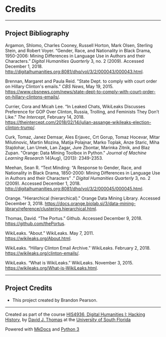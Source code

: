 # Credits

---

## Project Bibliography

Argamon, Shlomo, Charles Cooney, Russell Horton, Mark Olsen, Sterling Stein, and Robert Voyer. “Gender, Race, and Nationality in Black Drama, 1950-2006: Mining Differences in Language Use in Authors and their Characters.” _Digital Humanities Quarterly_ 3, no. 2 (2009). Accessed December 1, 2018. http://digitalhumanities.org:8081/dhq/vol/3/2/000043/000043.html. 

Brennan, Margaret and Paula Reid. "State Dept. to comply with court order on Hillary Clinton's emails." _CBS News_, May 19, 2015. https://www.cbsnews.com/news/state-dept-to-comply-with-court-order-on-hillary-clintons-emails/.

Currier, Cora and Micah Lee. “In Leaked Chats, WikiLeaks Discusses Preference for GOP Over Clinton, Russia, Trolling, and Feminists They Don’t Like.” _The Intercept_, February 14, 2018. https://theintercept.com/2018/02/14/julian-assange-wikileaks-election-clinton-trump/.

Curk, Tomaz, Janez Demsar, Ales Erjavec, Crt Gorup, Tomaz Hocevar, Mitar Milutinovic, Martin Mozina, Matija Polajnar, Marko Toplak, Anze Staric, Miha Stajdohar, Lan Umek, Lan Zagar, Jure Zbontar, Marinka Zitnik, and Blaz Zupan. "Orange: Data Mining Toolbox in Python." _Journal of Machine Learning Research_ 14(Aug), (2013): 2349-2353. 

Meehan, Sean R. “Text Minding: “A Response to Gender, Race, and Nationality in Black Drama, 1850-2000: Mining Differences in Language Use in Authors and their Characters” .” _Digital Humanities Quarterly_ 3, no. 2 (2009). Accessed December 1, 2018. http://digitalhumanities.org:8081/dhq/vol/3/2/000045/000045.html. 

Orange. "Hierarchical (hierarchical)." Orange Data Mining Library. Accessed December 3, 2018. https://docs.orange.biolab.si/3/data-mining-library/reference/clustering.hierarchical.html.

Thomas, David. “The Portus.” Github. Accessed December 9, 2018. https://github.com/thePortus.

WikiLeaks. “About.” WikiLeaks. May 7, 2011. https://wikileaks.org/About.html.

WikiLeaks. “Hillary Clinton Email Archive.” WikiLeaks. February 2, 2018. https://wikileaks.org/clinton-emails/.

WikiLeaks. “What is WikiLeaks.” WikiLeaks. November 3, 2015. https://wikileaks.org/What-is-WikiLeaks.html.

---

## Project Credits

* This project created by Brandon Pearson.


---

Created as part of the course [HIS4936, Digital Humanities I: Hacking History](https://hacking-history.readthedocs.io), by [David J. Thomas](https://github.com/thePortus) at the [University of South Florida](https://www.usf.edu)

Powered with [MkDocs](https://mkdocs.org) and [Python 3](https://python.org)
